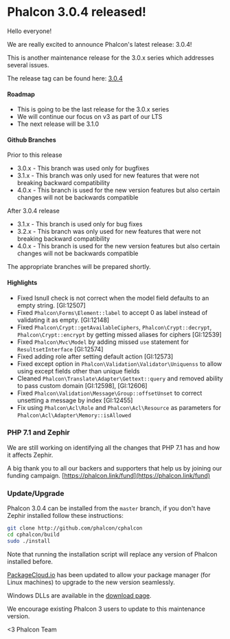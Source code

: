 Phalcon 3.0.4 released!
=======================

Hello everyone!

We are really excited to announce Phalcon's latest release: 3.0.4!

This is another maintenance release for the 3.0.x series which addresses several issues.

The release tag can be found here: [3.0.4](https://github.com/phalcon/cphalcon/releases/tag/v3.0.4)

#### Roadmap

- This is going to be the last release for the 3.0.x series
- We will continue our focus on v3 as part of our LTS
- The next release will be 3.1.0

#### Github Branches

Prior to this release

- 3.0.x - This branch was used only for bugfixes
- 3.1.x - This branch was only used for new features that were not breaking backward compatibility
- 4.0.x - This branch is used for the new version features but also certain changes will not be backwards compatible

After 3.0.4 release

- 3.1.x - This branch is used only for bug fixes
- 3.2.x - This branch was only used for new features that were not breaking backward compatibility
- 4.0.x - This branch is used for the new version features but also certain changes will not be backwards compatible

The appropriate branches will be prepared shortly.

#### Highlights

- Fixed Isnull check is not correct when the model field defaults to an empty string. [GI:12507]
- Fixed `Phalcon\Forms\Element::label` to accept 0 as label instead of validating it as empty. [GI:12148]
- Fixed `Phalcon\Crypt::getAvailableCiphers`, `Phalcon\Crypt::decrypt`, `Phalcon\Crypt::encrypt` by getting missed aliases for ciphers [GI:12539]
- Fixed `Phalcon\Mvc\Model` by adding missed `use` statement for `ResultsetInterface` [GI:12574]
- Fixed adding role after setting default action [GI:12573]
- Fixed except option in `Phalcon\Validation\Validator\Uniquenss` to allow using except fields other than unique fields
- Cleaned `Phalcon\Translate\Adapter\Gettext::query` and removed ability to pass custom domain [GI:12598], [GI:12606]
- Fixed `Phalcon\Validation\Message\Group::offsetUnset` to correct unsetting a message by index [GI:12455]
- Fix using `Phalcon\Acl\Role` and `Phalcon\Acl\Resource` as parameters for `Phalcon\Acl\Adapter\Memory::isAllowed`
			
### PHP 7.1 and Zephir

We are still working on identifying all the changes that PHP 7.1 has and how it affects Zephir. 

A big thank you to all our backers and supporters that help us by joining our funding campaign. [https://phalcon.link/fund](https://phalcon.link/fund)

### Update/Upgrade

Phalcon 3.0.4 can be installed from the `master` branch, if you don't have Zephir installed follow these instructions:

```sh
git clone http://github.com/phalcon/cphalcon
cd cphalcon/build
sudo ./install
```

Note that running the installation script will replace any version of Phalcon installed before.

[PackageCloud.io](https://packagecloud.io/phalcon/stable) has been updated to allow your package manager (for Linux machines) to upgrade to the new version seamlessly.

Windows DLLs are available in the [download page](https://phalconphp.com/en/download/windows).

We encourage existing Phalcon 3 users to update to this maintenance version.

<3 Phalcon Team
